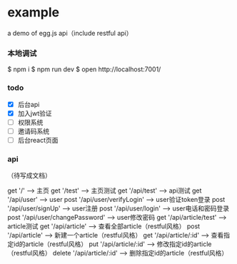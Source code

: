 # example

a demo of egg.js api（include restful api）

### 本地调试

$ npm i
$ npm run dev
$ open http://localhost:7001/

### todo

- [x] 后台api
- [x] 加入jwt验证
- [ ] 权限系统
- [ ] 邀请码系统
- [ ] 后台react页面

### api

（待写成文档）

get '/'                          --> 主页
get '/test'                      --> 主页测试
get '/api/test'                  --> api测试
get '/api/user'                  --> user
post '/api/user/verifyLogin'     --> user验证token登录
post '/api/user/signUp'          --> user注册
post '/api/user/login'           --> user电话和密码登录
post '/api/user/changePassword'  --> user修改密码
get '/api/article/test'          --> article测试
get '/api/article'               --> 查看全部article（restful风格）
post '/api/article'              --> 新建一个article（restful风格）
get '/api/article/:id'           --> 查看指定id的article（restful风格）
put '/api/article/:id'           --> 修改指定id的article（restful风格）
delete '/api/article/:id'        --> 删除指定id的article（restful风格）







